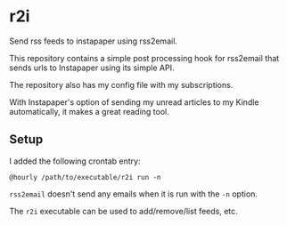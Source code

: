 # r2i

Send rss feeds to instapaper using rss2email.

This repository contains a simple post processing hook for rss2email that sends
urls to Instapaper using its simple API.

The repository also has my config file with my subscriptions.

With Instapaper's option of sending my unread articles to my Kindle
automatically, it makes a great reading tool.

## Setup

I added the following crontab entry:

    @hourly /path/to/executable/r2i run -n

`rss2email` doesn't send any emails when it is run with the `-n` option.

The `r2i` executable can be used to add/remove/list feeds, etc.
